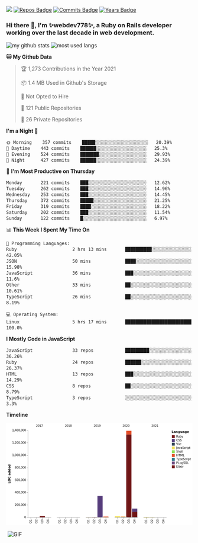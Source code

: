 ![](https://visitor-badge.glitch.me/badge?page_id=webdev778.webdev778)
[![Repos Badge](https://badges.pufler.dev/repos/webdev778)](https://badges.pufler.dev)
[![Commits Badge](https://badges.pufler.dev/commits/monthly/webdev778)](https://badges.pufler.dev)
[![Years Badge](https://badges.pufler.dev/years/webdev778)](https://badges.pufler.dev)
### Hi there 👋, I'm ✨webdev778✨, a Ruby on Rails developer working over the last decade in web development.


![my github stats](https://github-readme-stats.vercel.app/api?username=webdev778&show_icons=true&theme=tokyonight&line_height=27)
![most used langs](https://github-readme-stats.vercel.app/api/top-langs/?username=webdev778&hide=css,html&theme=tokyonight)

<!--START_SECTION:waka-->
**🐱 My Github Data** 

> 🏆 1,273 Contributions in the Year 2021
 > 
> 📦 1.4 MB Used in Github's Storage 
 > 
> 🚫 Not Opted to Hire
 > 
> 📜 121 Public Repositories 
 > 
> 🔑 26 Private Repositories  
 > 
**I'm a Night 🦉** 

```text
🌞 Morning    357 commits    █████░░░░░░░░░░░░░░░░░░░░   20.39% 
🌆 Daytime    443 commits    ██████░░░░░░░░░░░░░░░░░░░   25.3% 
🌃 Evening    524 commits    ███████░░░░░░░░░░░░░░░░░░   29.93% 
🌙 Night      427 commits    ██████░░░░░░░░░░░░░░░░░░░   24.39%

```
📅 **I'm Most Productive on Thursday** 

```text
Monday       221 commits    ███░░░░░░░░░░░░░░░░░░░░░░   12.62% 
Tuesday      262 commits    ███░░░░░░░░░░░░░░░░░░░░░░   14.96% 
Wednesday    253 commits    ███░░░░░░░░░░░░░░░░░░░░░░   14.45% 
Thursday     372 commits    █████░░░░░░░░░░░░░░░░░░░░   21.25% 
Friday       319 commits    ████░░░░░░░░░░░░░░░░░░░░░   18.22% 
Saturday     202 commits    ███░░░░░░░░░░░░░░░░░░░░░░   11.54% 
Sunday       122 commits    █░░░░░░░░░░░░░░░░░░░░░░░░   6.97%

```


📊 **This Week I Spent My Time On** 

```text
💬 Programming Languages: 
Ruby                     2 hrs 13 mins       ██████████░░░░░░░░░░░░░░░   42.05% 
JSON                     50 mins             ████░░░░░░░░░░░░░░░░░░░░░   15.98% 
JavaScript               36 mins             ███░░░░░░░░░░░░░░░░░░░░░░   11.6% 
Other                    33 mins             ██░░░░░░░░░░░░░░░░░░░░░░░   10.61% 
TypeScript               26 mins             ██░░░░░░░░░░░░░░░░░░░░░░░   8.19%

💻 Operating System: 
Linux                    5 hrs 17 mins       █████████████████████████   100.0%

```

**I Mostly Code in JavaScript** 

```text
JavaScript               33 repos            █████████░░░░░░░░░░░░░░░░   36.26% 
Ruby                     24 repos            ██████░░░░░░░░░░░░░░░░░░░   26.37% 
HTML                     13 repos            ███░░░░░░░░░░░░░░░░░░░░░░   14.29% 
CSS                      8 repos             ██░░░░░░░░░░░░░░░░░░░░░░░   8.79% 
TypeScript               3 repos             ░░░░░░░░░░░░░░░░░░░░░░░░░   3.3%

```


**Timeline**

![Chart not found](https://raw.githubusercontent.com/webdev778/webdev778/master/charts/bar_graph.png) 


<!--END_SECTION:waka-->

<img align="right" alt="GIF" src="https://github.com/webdev778/webdev778/blob/main/code.gif?raw=true" width="500" height="320" />

<!--
**webdev778/webdev778** is a ✨ _special_ ✨ repository because its `README.md` (this file) appears on your GitHub profile.

Here are some ideas to get you started:

- 🔭 I’m currently working on ...
- 🌱 I’m currently learning ...
- 👯 I’m looking to collaborate on ...
- 🤔 I’m looking for help with ...
- 💬 Ask me about ...
- 📫 How to reach me: ...
- 😄 Pronouns: ...
- ⚡ Fun fact: ...
-->
